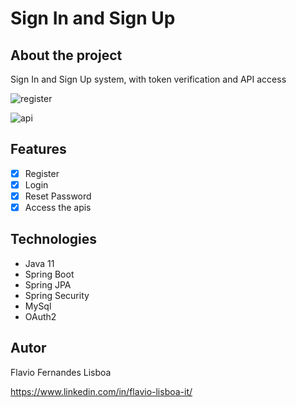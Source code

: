 # Sign In and Sign Up



## About the project


Sign In and Sign Up system, with token verification and API access

![register](https://user-images.githubusercontent.com/64932502/222987537-d77078e0-a314-4e50-8970-1c15fc027d2a.gif)

![api](https://user-images.githubusercontent.com/64932502/222987561-63434ea0-518f-4496-878a-26afe5dd46fa.gif)

## Features

- [x] Register
- [x] Login
- [x] Reset Password
- [x] Access the apis

## Technologies 

- Java 11
- Spring Boot
- Spring JPA
- Spring Security
- MySql
- OAuth2

## Autor

Flavio Fernandes Lisboa

https://www.linkedin.com/in/flavio-lisboa-it/
